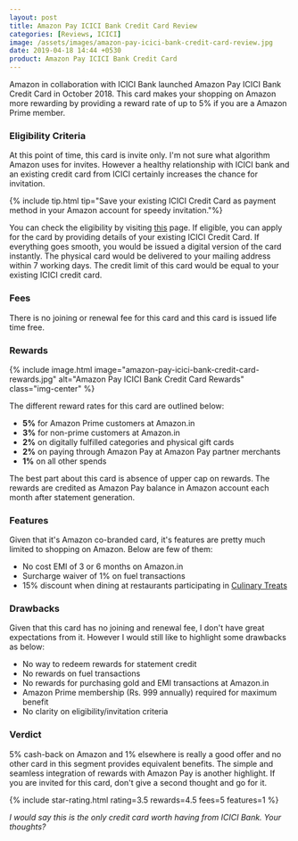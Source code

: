 ```yaml
---
layout: post
title: Amazon Pay ICICI Bank Credit Card Review
categories: [Reviews, ICICI]
image: /assets/images/amazon-pay-icici-bank-credit-card-review.jpg
date: 2019-04-18 14:44 +0530
product: Amazon Pay ICICI Bank Credit Card
---
```


Amazon in collaboration with ICICI Bank launched Amazon Pay ICICI Bank Credit Card in October 2018. This card makes your shopping on Amazon more rewarding by providing a reward rate of up to 5% if you are a Amazon Prime member.

### Eligibility Criteria

At this point of time, this card is invite only. I'm not sure what algorithm Amazon uses for invites. However a healthy relationship with ICICI bank and an existing credit card from ICICI certainly increases the chance for invitation.

{% include tip.html tip="Save your existing ICICI Credit Card as payment method in your Amazon account for speedy invitation."%}

You can check the eligibility by visiting [this](https://www.amazon.in/cbcc/marketpage) page. If eligible, you can apply for the card by providing details of your existing ICICI Credit Card. If everything goes smooth, you would be issued a digital version of the card instantly. The physical card would be delivered to your mailing address within 7 working days. The credit limit of this card would be equal to your existing ICICI credit card.

### Fees

There is no joining or renewal fee for this card and this card is issued life time free.

### Rewards

{% include image.html image="amazon-pay-icici-bank-credit-card-rewards.jpg" alt="Amazon Pay ICICI Bank Credit Card Rewards" class="img-center" %}

The different reward rates for this card are outlined below:

- **5%** for Amazon Prime customers at Amazon.in
- **3%** for non-prime customers at Amazon.in
- **2%** on digitally fulfilled categories and physical gift cards
- **2%** on paying through Amazon Pay at Amazon Pay partner merchants
- **1%** on all other spends

The best part about this card is absence of upper cap on rewards. The rewards are credited as Amazon Pay balance in Amazon account each month after statement generation.

### Features

Given that it's Amazon co-branded card, it's features are pretty much limited to shopping on Amazon. Below are few of them:

- No cost EMI of 3 or 6 months on Amazon.in
- Surcharge waiver of 1% on fuel transactions
- 15% discount when dining at restaurants participating in [Culinary Treats](https://www.icicibank.com/offers/brands/culinary-treats.page)

### Drawbacks

Given that this card has no joining and renewal fee, I don't have great expectations from it. However I would still like to highlight some drawbacks as below:

- No way to redeem rewards for statement credit
- No rewards on fuel transactions
- No rewards for purchasing gold and EMI transactions at Amazon.in
- Amazon Prime membership (Rs. 999 annually) required for maximum benefit
- No clarity on eligibility/invitation criteria

### Verdict

5% cash-back on Amazon and 1% elsewhere is really a good offer and no other card in this segment provides equivalent benefits. The simple and seamless integration of rewards with Amazon Pay is another highlight. If you are invited for this card, don't give a second thought and go for it.

{% include star-rating.html rating=3.5 rewards=4.5 fees=5 features=1 %}

_I would say this is the only credit card worth having from ICICI Bank. Your thoughts?_
